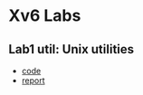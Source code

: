# Xv6 Labs

## Lab1 util: Unix utilities

*  [code](https://github.com/miaochenlu/JOSlab/tree/util)  
* [report](https://miaochenlu.github.io/2020/12/03/xv6-lab1/)

